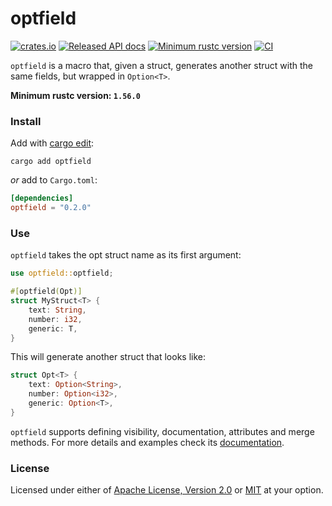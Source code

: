 # optfield

[![crates.io](https://img.shields.io/crates/v/optfield.svg)][crate]
[![Released API docs](https://docs.rs/optfield/badge.svg)][documentation]
[![Minimum rustc version](https://img.shields.io/badge/rustc-1.33%2B-informational)][rustc]
[![CI](https://img.shields.io/github/actions/workflow/status/roignpar/optfield/ci.yml?branch=main)][ci]

`optfield` is a macro that, given a struct, generates another struct with
the same fields, but wrapped in `Option<T>`.

__Minimum rustc version: `1.56.0`__

### Install

Add with [cargo edit]:
```
cargo add optfield
```

_or_ add to `Cargo.toml`:
```toml
[dependencies]
optfield = "0.2.0"
```

### Use
`optfield` takes the opt struct name as its first argument:
```rust
use optfield::optfield;

#[optfield(Opt)]
struct MyStruct<T> {
    text: String,
    number: i32,
    generic: T,
}
```
This will generate another struct that looks like:
```rust
struct Opt<T> {
    text: Option<String>,
    number: Option<i32>,
    generic: Option<T>,
}
```

`optfield` supports defining visibility, documentation, attributes and merge
methods. For more details and examples check its [documentation].

### License
Licensed under either of [Apache License, Version 2.0](LICENSE-APACHE)
or [MIT](LICENSE-MIT) at your option.

[crate]: https://crates.io/crates/optfield
[documentation]: https://docs.rs/optfield
[rustc]: https://blog.rust-lang.org/2019/02/28/Rust-1.33.0.html
[ci]: https://github.com/roignpar/optfield/actions?query=workflow%3ACI
[cargo edit]: https://github.com/killercup/cargo-edit
